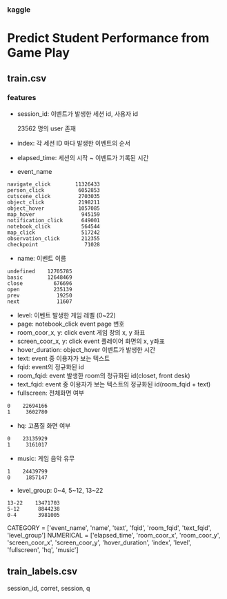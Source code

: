 ### kaggle

# Predict Student Performance from Game Play

## train.csv

### features
- session_id: 이벤트가 발생한 세션 id, 사용자 id
    
    23562 명의 user 존재
- index: 각 세션 ID 마다 발생한 이벤트의 순서
- elapsed_time: 세션의 시작 ~ 이벤트가 기록된 시간
- event_name
```
navigate_click        11326433
person_click           6052853
cutscene_click         2703035
object_click           2198211
object_hover           1057085
map_hover               945159
notification_click      649001
notebook_click          564544
map_click               517242
observation_click       212355
checkpoint               71028
```
- name: 이벤트 이름
```
undefined    12705785
basic        12648469
close          676696
open           235139
prev            19250
next            11607
```
- level: 이벤트 발생한 게임 레벨 (0~22)
- page: notebook_click event page 번호
- room_coor_x, y: click event 게임 창의 x, y 좌표
- screen_coor_x, y: click event 플레이어 화면의 x, y좌표
- hover_duration: object_hover 이벤트가 발생한 시간
- text: event 중 이용자가 보는 텍스트
- fqid: event의 정규화된 id
- room_fqid: event 발생한 room의 정규화된 id(closet, front desk)
- text_fqid: event 중 이용자가 보는 텍스트의 정규화된 id(room_fqid + text) 
- fullscreen: 전체화면 여부
```
0    22694166
1     3602780
```
- hq: 고품질 화면 여부
```
0    23135929
1     3161017
```
- music: 게임 음악 유무
```
1    24439799
0     1857147
```
- level_group: 0~4, 5~12, 13~22
```
13-22    13471703
5-12      8844238
0-4       3981005
```

CATEGORY = ['event_name', 'name', 'text', 'fqid', 'room_fqid', 'text_fqid', 'level_group']
NUMERICAL = ['elapsed_time', 'room_coor_x', 'room_coor_y', 'screen_coor_x', 'screen_coor_y', 'hover_duration', 'index', 'level', 'fullscreen', 'hq', 'music']

## train_labels.csv

session_id, corret, session, q


